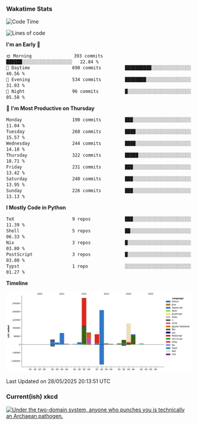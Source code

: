 ### Wakatime Stats
<!--START_SECTION:waka-->
![Code Time](http://img.shields.io/badge/Code%20Time-3%2C250%20hrs%2015%20mins-blue)

![Lines of code](https://img.shields.io/badge/From%20Hello%20World%20I%27ve%20Written-983.8%20thousand%20lines%20of%20code-blue)

**I'm an Early 🐤** 

```text
🌞 Morning                393 commits         ██████░░░░░░░░░░░░░░░░░░░   22.84 % 
🌆 Daytime                698 commits         ██████████░░░░░░░░░░░░░░░   40.56 % 
🌃 Evening                534 commits         ████████░░░░░░░░░░░░░░░░░   31.03 % 
🌙 Night                  96 commits          █░░░░░░░░░░░░░░░░░░░░░░░░   05.58 % 
```
📅 **I'm Most Productive on Thursday** 

```text
Monday                   190 commits         ███░░░░░░░░░░░░░░░░░░░░░░   11.04 % 
Tuesday                  268 commits         ████░░░░░░░░░░░░░░░░░░░░░   15.57 % 
Wednesday                244 commits         ████░░░░░░░░░░░░░░░░░░░░░   14.18 % 
Thursday                 322 commits         █████░░░░░░░░░░░░░░░░░░░░   18.71 % 
Friday                   231 commits         ███░░░░░░░░░░░░░░░░░░░░░░   13.42 % 
Saturday                 240 commits         ███░░░░░░░░░░░░░░░░░░░░░░   13.95 % 
Sunday                   226 commits         ███░░░░░░░░░░░░░░░░░░░░░░   13.13 % 
```


**I Mostly Code in Python** 

```text
TeX                      9 repos             ███░░░░░░░░░░░░░░░░░░░░░░   11.39 % 
Shell                    5 repos             ██░░░░░░░░░░░░░░░░░░░░░░░   06.33 % 
Nix                      3 repos             █░░░░░░░░░░░░░░░░░░░░░░░░   03.80 % 
PostScript               3 repos             █░░░░░░░░░░░░░░░░░░░░░░░░   03.80 % 
Typst                    1 repo              ░░░░░░░░░░░░░░░░░░░░░░░░░   01.27 % 
```



**Timeline**

![Lines of Code chart](https://raw.githubusercontent.com/joshuajeschek/joshuajeschek/main/assets/bar_graph.png)


 Last Updated on 28/05/2025 20:13:51 UTC
<!--END_SECTION:waka-->

### Current(ish) xkcd
<a id="xkcd-a" title="Under the two-domain system, anyone who punches you is technically an Archaean pathogen." href="https://www.xkcd.com" target="_blank">
        <img align="center" id="xkcd-img" src="https://imgs.xkcd.com/comics/archaea.png" alt="Under the two-domain system, anyone who punches you is technically an Archaean pathogen." height=300 />
</a>
